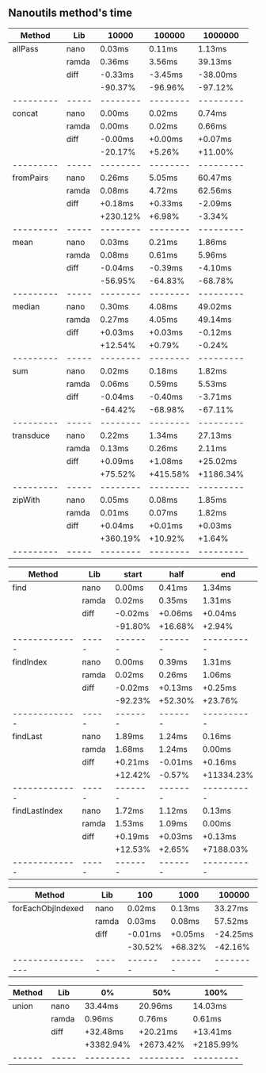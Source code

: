 ## Nanoutils method's time
| Method    | Lib   |    10000 |   100000 |   1000000 |
| --------- | ----- | -------- | -------- | --------- |
| allPass   | nano  |   0.03ms |   0.11ms |    1.13ms |
|           | ramda |   0.36ms |   3.56ms |   39.13ms |
|           | diff  |  -0.33ms |  -3.45ms |  -38.00ms |
|           |       |  -90.37% |  -96.96% |   -97.12% |
| --------- | ----- | -------- | -------- | --------- |
| concat    | nano  |   0.00ms |   0.02ms |    0.74ms |
|           | ramda |   0.00ms |   0.02ms |    0.66ms |
|           | diff  |  -0.00ms |  +0.00ms |   +0.07ms |
|           |       |  -20.17% |   +5.26% |   +11.00% |
| --------- | ----- | -------- | -------- | --------- |
| fromPairs | nano  |   0.26ms |   5.05ms |   60.47ms |
|           | ramda |   0.08ms |   4.72ms |   62.56ms |
|           | diff  |  +0.18ms |  +0.33ms |   -2.09ms |
|           |       | +230.12% |   +6.98% |    -3.34% |
| --------- | ----- | -------- | -------- | --------- |
| mean      | nano  |   0.03ms |   0.21ms |    1.86ms |
|           | ramda |   0.08ms |   0.61ms |    5.96ms |
|           | diff  |  -0.04ms |  -0.39ms |   -4.10ms |
|           |       |  -56.95% |  -64.83% |   -68.78% |
| --------- | ----- | -------- | -------- | --------- |
| median    | nano  |   0.30ms |   4.08ms |   49.02ms |
|           | ramda |   0.27ms |   4.05ms |   49.14ms |
|           | diff  |  +0.03ms |  +0.03ms |   -0.12ms |
|           |       |  +12.54% |   +0.79% |    -0.24% |
| --------- | ----- | -------- | -------- | --------- |
| sum       | nano  |   0.02ms |   0.18ms |    1.82ms |
|           | ramda |   0.06ms |   0.59ms |    5.53ms |
|           | diff  |  -0.04ms |  -0.40ms |   -3.71ms |
|           |       |  -64.42% |  -68.98% |   -67.11% |
| --------- | ----- | -------- | -------- | --------- |
| transduce | nano  |   0.22ms |   1.34ms |   27.13ms |
|           | ramda |   0.13ms |   0.26ms |    2.11ms |
|           | diff  |  +0.09ms |  +1.08ms |  +25.02ms |
|           |       |  +75.52% | +415.58% | +1186.34% |
| --------- | ----- | -------- | -------- | --------- |
| zipWith   | nano  |   0.05ms |   0.08ms |    1.85ms |
|           | ramda |   0.01ms |   0.07ms |    1.82ms |
|           | diff  |  +0.04ms |  +0.01ms |   +0.03ms |
|           |       | +360.19% |  +10.92% |    +1.64% |
| --------- | ----- | -------- | -------- | --------- |

| Method        | Lib   |   start |    half |        end |
| ------------- | ----- | ------- | ------- | ---------- |
| find          | nano  |  0.00ms |  0.41ms |     1.34ms |
|               | ramda |  0.02ms |  0.35ms |     1.31ms |
|               | diff  | -0.02ms | +0.06ms |    +0.04ms |
|               |       | -91.80% | +16.68% |     +2.94% |
| ------------- | ----- | ------- | ------- | ---------- |
| findIndex     | nano  |  0.00ms |  0.39ms |     1.31ms |
|               | ramda |  0.02ms |  0.26ms |     1.06ms |
|               | diff  | -0.02ms | +0.13ms |    +0.25ms |
|               |       | -92.23% | +52.30% |    +23.76% |
| ------------- | ----- | ------- | ------- | ---------- |
| findLast      | nano  |  1.89ms |  1.24ms |     0.16ms |
|               | ramda |  1.68ms |  1.24ms |     0.00ms |
|               | diff  | +0.21ms | -0.01ms |    +0.16ms |
|               |       | +12.42% |  -0.57% | +11334.23% |
| ------------- | ----- | ------- | ------- | ---------- |
| findLastIndex | nano  |  1.72ms |  1.12ms |     0.13ms |
|               | ramda |  1.53ms |  1.09ms |     0.00ms |
|               | diff  | +0.19ms | +0.03ms |    +0.13ms |
|               |       | +12.53% |  +2.65% |  +7188.03% |
| ------------- | ----- | ------- | ------- | ---------- |

| Method            | Lib   |     100 |    1000 |   100000 |
| ----------------- | ----- | ------- | ------- | -------- |
| forEachObjIndexed | nano  |  0.02ms |  0.13ms |  33.27ms |
|                   | ramda |  0.03ms |  0.08ms |  57.52ms |
|                   | diff  | -0.01ms | +0.05ms | -24.25ms |
|                   |       | -30.52% | +68.32% |  -42.16% |
| ----------------- | ----- | ------- | ------- | -------- |

| Method | Lib   |        0% |       50% |      100% |
| ------ | ----- | --------- | --------- | --------- |
| union  | nano  |   33.44ms |   20.96ms |   14.03ms |
|        | ramda |    0.96ms |    0.76ms |    0.61ms |
|        | diff  |  +32.48ms |  +20.21ms |  +13.41ms |
|        |       | +3382.94% | +2673.42% | +2185.99% |
| ------ | ----- | --------- | --------- | --------- |

